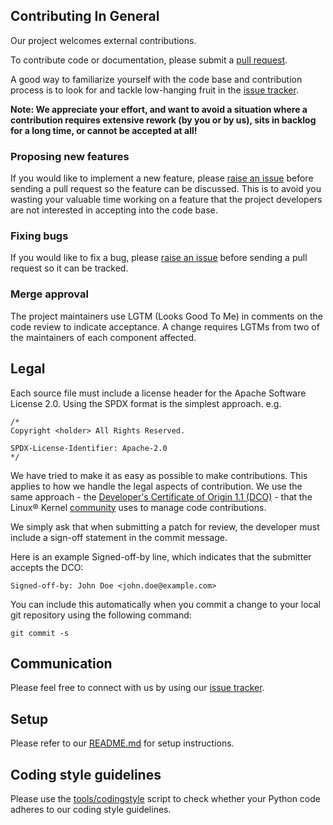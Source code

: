 <!--
  ------------------------------------------------------------------------
  Copyright 2020 IBM Corp. All Rights Reserved.
 
  Licensed under the Apache License, Version 2.0 (the "License");
  you may not use this file except in compliance with the License.
  You may obtain a copy of the License at
 
      http://www.apache.org/licenses/LICENSE-2.0
 
  Unless required by applicable law or agreed to in writing, software
  distributed under the License is distributed on an "AS IS" BASIS,
  WITHOUT WARRANTIES OR CONDITIONS OF ANY KIND, either express or implied.
  See the License for the specific language governing permissions and
  limitations under the License.
  ------------------------------------------------------------------------
-->

## Contributing In General
Our project welcomes external contributions.

To contribute code or documentation, please submit a [pull request](https://github.com/IBM/containerization-for-sap-s4hana/pulls).

A good way to familiarize yourself with the code base and contribution process is to look for and tackle low-hanging fruit in the [issue tracker](https://github.com/IBM/containerization-for-sap-s4hana/issues).


**Note: We appreciate your effort, and want to avoid a situation where a contribution requires extensive rework (by you or by us), sits in backlog for a long time, or cannot be accepted at all!**

### Proposing new features

If you would like to implement a new feature, please [raise an issue](https://github.com/IBM/containerization-for-sap-s4hana/issues) before sending a pull request so the feature can be discussed. This is to avoid you wasting your valuable time working on a feature that the project developers are not interested in accepting into the code base.

### Fixing bugs

If you would like to fix a bug, please [raise an issue](https://github.com/IBM/containerization-for-sap-s4hana/issues) before sending a pull request so it can be tracked.

### Merge approval

The project maintainers use LGTM (Looks Good To Me) in comments on the code review to indicate acceptance. A change requires LGTMs from two of the maintainers of each component affected.

<!--
For a list of the maintainers, see the [MAINTAINERS.md](MAINTAINERS.md) page.
-->

## Legal

Each source file must include a license header for the Apache Software License 2.0. Using the SPDX format is the simplest approach. e.g.

```
/*
Copyright <holder> All Rights Reserved.

SPDX-License-Identifier: Apache-2.0
*/
```

We have tried to make it as easy as possible to make contributions. This
applies to how we handle the legal aspects of contribution. We use the
same approach - the [Developer's Certificate of Origin 1.1 (DCO)](https://github.com/hyperledger/fabric/blob/master/docs/source/DCO1.1.txt) - that the Linux® Kernel [community](https://elinux.org/Developer_Certificate_Of_Origin)
uses to manage code contributions.

We simply ask that when submitting a patch for review, the developer
must include a sign-off statement in the commit message.

Here is an example Signed-off-by line, which indicates that the
submitter accepts the DCO:

```
Signed-off-by: John Doe <john.doe@example.com>
```

You can include this automatically when you commit a change to your
local git repository using the following command:

```
git commit -s
```

## Communication
Please feel free to connect with us by using our [issue tracker](https://github.com/IBM/containerization-for-sap-s4hana/issues).

## Setup
Please refer to our [README.md](README.md) for setup instructions.

<!--
## Testing
**FIXME** Please provide information that helps the developer test any changes they make before submitting.
-->

## Coding style guidelines
Please use the [tools/codingstyle](tools/codingstyle) script to check whether your Python code adheres to our coding style guidelines.

